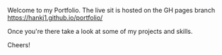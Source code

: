 Welcome to my Portfolio. The live sit is hosted on the GH pages branch https://hankj1.github.io/portfolio/

Once you're there take a look at some of my projects and skills.

Cheers!